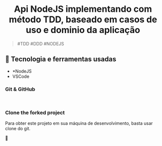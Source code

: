 <h1 align="center"> Api NodeJS implementando com método TDD, baseado em casos de uso e dominio da aplicação </h1>


>  #TDD #DDD #NODEJS

## 🚀 Tecnologia e ferramentas usadas

- *NodeJS
- VSCode


### Git & GitHub

<br />

### Clone the forked project

Para obter este projeto em sua máquina de desenvolvimento, basta usar clone do git.

🥳

